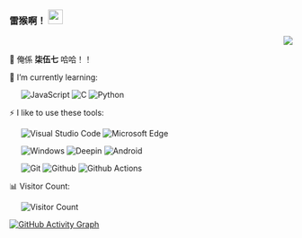 ### 雷猴啊！ <img src="https://emojis.slackmojis.com/emojis/images/1643515247/12659/blob_rainbow.png" width="26"/>

<a href="https://github.com/s757129?tab=repositories">
  <img align="right" src="https://github-readme-stats.vercel.app/api?username=s757129&show_icons=true&locale=en&title_color=fff&text_color=fff&icon_color=fff&bg_color=fc5c7d,6a82fb,05dfd7&include_all_commits=true" />
</a>
<br>
  
🤡 俺係 **柒伍七** 哈哈！！

🌱 I’m currently learning:

&ensp;&ensp;&ensp;![JavaScript](https://img.shields.io/badge/-JavaScript-F7DF1E?style=flat-square&logo=JavaScript&logoColor=000) ![C](https://img.shields.io/badge/-C-DCDCDC?style=flat-square&logo=C&logoColor=DC143C) ![Python](https://img.shields.io/badge/-Python-AFEEEE?style=flat-square&logo=Python&logoColor=00BFFF)

⚡ I like to use these tools:

&ensp;&ensp;&ensp;![Visual Studio Code](https://img.shields.io/badge/-Visual%20Studio%20Code-007ACC?style=flat-square&logo=Visual%20Studio%20Code&logoColor=fff) ![Microsoft Edge](https://img.shields.io/badge/-Microsoft%20Edge-0078D7?style=flat-square&logo=Microsoft%20Edge&logoColor=fff)

&ensp;&ensp;&ensp;![Windows](https://img.shields.io/badge/-Windows-0078D6?style=flat-square&logo=Windows&logoColor=fff) ![Deepin](https://img.shields.io/badge/-Deepin-2088FF?style=flat-square&logo=Deepin&logoColor=fff) ![Android](https://img.shields.io/badge/-Android-3DDC84?style=flat-square&logo=Android&logoColor=fff)

&ensp;&ensp;&ensp;![Git](https://img.shields.io/badge/-Git-F05032?style=flat-square&logo=Git&logoColor=fff) ![Github](https://img.shields.io/badge/-Github-181717?style=flat-square&logo=Github&logoColor=fff) ![Github Actions](https://img.shields.io/badge/-Github%20Actions-2088FF?style=flat-square&logo=Github%20Actions&logoColor=fff) 

📊 Visitor Count:

&ensp;&ensp;&ensp;![Visitor Count](https://visitor-badge.laobi.icu/badge?page_id=s757129)

[![GitHub Activity Graph](https://activity-graph.herokuapp.com/graph?username=s757129&theme=xcode)](https://github.com/s757129)

<!--
**s757129/s757129** is a ✨ _special_ ✨ repository because its `README.md` (this file) appears on your GitHub profile.

Here are some ideas to get you started:

- 🔭 I’m currently working on ...
- 🌱 I’m currently learning ...
- 👯 I’m looking to collaborate on ...
- 🤔 I’m looking for help with ...
- 💬 Ask me about ...
- 📫 How to reach me: ...
- 😄 Pronouns: ...
- ⚡ Fun fact: ...
-->
